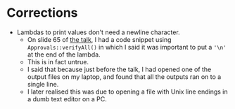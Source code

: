 # Corrections

* Lambdas to print values don't need a newline character.
    * On slide 65 of [the talk](https://github.com/philsquared/cpponsea-slides/raw/master/2019/Clare%20Macrae%20-%20Quickly%20Testing%20Legacy%20Code.pdf), I had a code snippet using `Approvals::verifyAll()` in which I said it was important to put a `'\n'` at the end of the lambda.
    * This is in fact untrue.
    * I said that because just before the talk, I had opened one of the output files on my laptop, and found that all the outputs ran on to a single line.
    * I later realised this was due to opening a file with Unix line endings in a dumb text editor on a PC.
